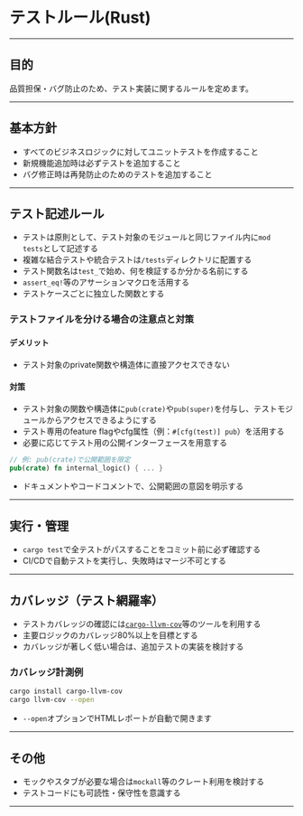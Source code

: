 # テストルール(Rust)

---

## 目的

品質担保・バグ防止のため、テスト実装に関するルールを定めます。

---

## 基本方針

- すべてのビジネスロジックに対してユニットテストを作成すること
- 新規機能追加時は必ずテストを追加すること
- バグ修正時は再発防止のためのテストを追加すること

---

## テスト記述ルール

- テストは原則として、テスト対象のモジュールと同じファイル内に`mod tests`として記述する
- 複雑な結合テストや統合テストは`/tests`ディレクトリに配置する
- テスト関数名は`test_`で始め、何を検証するか分かる名前にする
- `assert_eq!`等のアサーションマクロを活用する
- テストケースごとに独立した関数とする

### テストファイルを分ける場合の注意点と対策

#### デメリット
- テスト対象のprivate関数や構造体に直接アクセスできない

#### 対策
- テスト対象の関数や構造体に`pub(crate)`や`pub(super)`を付与し、テストモジュールからアクセスできるようにする
- テスト専用のfeature flagやcfg属性（例：`#[cfg(test)] pub`）を活用する
- 必要に応じてテスト用の公開インターフェースを用意する

```rust
// 例: pub(crate)で公開範囲を限定
pub(crate) fn internal_logic() { ... }
```

- ドキュメントやコードコメントで、公開範囲の意図を明示する

---

## 実行・管理

- `cargo test`で全テストがパスすることをコミット前に必ず確認する
- CI/CDで自動テストを実行し、失敗時はマージ不可とする

---

## カバレッジ（テスト網羅率）

- テストカバレッジの確認には[`cargo-llvm-cov`](https://github.com/taiki-e/cargo-llvm-cov)等のツールを利用する
- 主要ロジックのカバレッジ80%以上を目標とする
- カバレッジが著しく低い場合は、追加テストの実装を検討する

### カバレッジ計測例

```sh
cargo install cargo-llvm-cov
cargo llvm-cov --open
```
- `--open`オプションでHTMLレポートが自動で開きます

---

## その他

- モックやスタブが必要な場合は`mockall`等のクレート利用を検討する
- テストコードにも可読性・保守性を意識する

---
